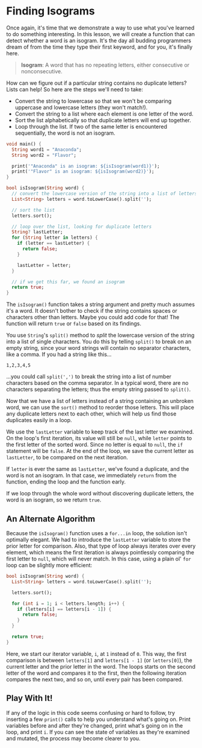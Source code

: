 # Finding Isograms

Once again, it's time that we demonstrate a way to use what you've learned to do something interesting. In this lesson, we will create a function that can detect whether a word is an isogram. It's the day all budding programmers dream of from the time they type their first keyword, and for you, it's finally here.

> **Isogram**: A word that has no repeating letters, either consecutive or nonconsecutive.

How can we figure out if a particular string contains no duplicate letters? Lists can help! So here are the steps we'll need to take:

- Convert the string to lowercase so that we won't be comparing uppercase and lowercase letters (they won't match!).
- Convert the string to a list where each element is one letter of the word.
- Sort the list alphabetically so that duplicate letters will end up together.
- Loop through the list. If two of the same letter is encountered sequentially, the word is not an isogram.

```dart
void main() {
  String word1 = "Anaconda";
  String word2 = "Flavor";

  print('"Anaconda" is an isogram: ${isIsogram(word1)}');
  print('"Flavor" is an isogram: ${isIsogram(word2)}');
}

bool isIsogram(String word) {
  // convert the lowercase version of the string into a list of letters
  List<String> letters = word.toLowerCase().split('');

  // sort the list
  letters.sort();

  // loop over the list, looking for duplicate letters
  String? lastLetter;
  for (String letter in letters) {
    if (letter == lastLetter) {
      return false;
    }

    lastLetter = letter;
  }

  // if we get this far, we found an isogram
  return true;
}
```

The `isIsogram()` function takes a string argument and pretty much assumes it's a word. It doesn't bother to check if the string contains spaces or characters other than letters. Maybe you could add code for that! The function will return `true` or `false` based on its findings.

You use `String`'s `split()` method to _split_ the lowercase version of the string into a list of single characters. You do this by telling `split()` to break on an empty string, since your word strings will contain no separator characters, like a comma. If you had a string like this...

```
1,2,3,4,5
```

...you could call `split(',')` to break the string into a list of number characters based on the comma separator. In a typical word, there are no characters separating the letters; thus the empty string passed to `split()`.

Now that we have a list of letters instead of a string containing an unbroken word, we can use the `sort()` method to reorder those letters. This will place any duplicate letters next to each other, which will help us find those duplicates easily in a loop.

We use the `lastLetter` variable to keep track of the last letter we examined. On the loop's first iteration, its value will still be `null`, while `letter` points to the first letter of the sorted word. Since no letter is equal to `null`, the `if` statement will be `false`. At the end of the loop, we save the current letter as `lastLetter`, to be compared on the next iteration.

If `letter` is ever the same as `lastLetter`, we've found a duplicate, and the word is not an isogram. In that case, we immediately `return` from the function, ending the loop and the function early.

If we loop through the whole word without discovering duplicate letters, the word is an isogram, so we return `true`.

## An Alternate Algorithm

Because the `isIsogram()` function uses a `for...in` loop, the solution isn't optimally elegant. We had to introduce the `lastLetter` variable to store the prior letter for comparison. Also, that type of loop always iterates over every element, which means the first iteration is always pointlessly comparing the first letter to `null`, which will never match. In this case, using a plain ol' `for` loop can be slightly more efficient:

```dart
bool isIsogram(String word) {
  List<String> letters = word.toLowerCase().split('');

  letters.sort();

  for (int i = 1; i < letters.length; i++) {
    if (letters[i] == letters[i - 1]) {
      return false;
    }
  }

  return true;
}
```

Here, we start our iterator variable, `i`, at `1` instead of `0`. This way, the first comparison is between `letters[1]` and `letters[1 - 1]` (or `letters[0]`), the current letter and the prior letter in the word. The loops starts on the second letter of the word and compares it to the first, then the following iteration compares the next two, and so on, until every pair has been compared.

## Play With It!

If any of the logic in this code seems confusing or hard to follow, try inserting a few `print()` calls to help you understand what's going on. Print variables before and after they're changed, print what's going on in the loop, and print `i`. If you can see the state of variables as they're examined and mutated, the process may become clearer to you.